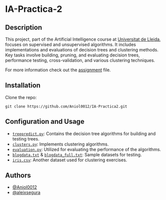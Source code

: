 # IA-Practica-2

## Description

This project, part of the Artificial Intelligence course at [Universitat de 
Lleida](https://udl.cat), focuses on supervised and unsupervised algorithms. It includes 
implementations and evaluations of decision trees and clustering methods.
Key tasks involve building, pruning, and evaluating decision trees, performance
testing, cross-validation, and various clustering techniques.

For more information check out the [assignment](./Assignment2_IA_22_23.pdf) file.

## Installation
Clone the repo:

```shell
git clone https://github.com/Aniol0012/IA-Practica2.git
```

<!--
## Requirements

The requirements can be found in [requirements](requirements.txt) file. Use this command to install them all:

````shell
pip install -r requirements.txt
````
-->

## Configuration and Usage

- [`treepredict.py`](./src/treepredict.py): Contains the decision tree algorithms for building and testing trees.
- [`clusters.py`](./src/clusters.py): Implements clustering algorithms.
- [`evaluation.py`](./src/evaluation.py): Utilized for evaluating the performance of the algorithms.
- [`blogdata.txt`](./src/blogdata.txt) & [`blogdata_full.txt`](./src/blogdata_full.txt): Sample datasets for testing.
- [`iris.csv`](./src/iris.csv): Another dataset used for clustering exercises.

## Authors
- [@Aniol0012](https://github.com/Aniol0012)
- [@aleixsegura](https://github.com/aleixsegura)
